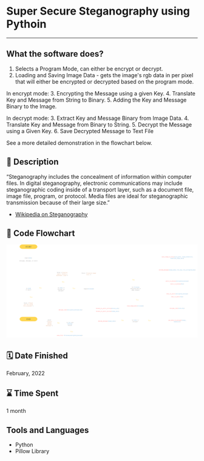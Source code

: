 # Super Secure Steganography using Pythoin

---

## What the software does?

1. Selects a Program Mode, can either be encrypt or decrypt.
2. Loading and Saving Image Data - gets the image's rgb data in per pixel that will either be encrypted or decrypted based on the program mode.

In encrypt mode: 3. Encrypting the Message using a given Key. 4. Translate Key and Message from String to Binary. 5. Adding the Key and Message Binary to the Image.

In decrypt mode: 3. Extract Key and Message Binary from Image Data. 4. Translate Key and Message from Binary to String. 5. Decrypt the Message using a Given Key. 6. Save Decrypted Message to Text File

See a more detailed demonstration in the flowchart below.

## 📝 Description

“Steganography includes the concealment of information within computer files. In digital steganography, electronic
communications may include steganographic coding inside of a transport layer, such as a document file, image file,
program, or protocol. Media files are ideal for steganographic transmission because of their large size.”

- <a href="https://en.wikipedia.org/wiki/Steganography">Wikipedia on Steganography</a>

## 📝 Code Flowchart

<img src="./code-flowchart.png" />

## 🗓️ Date Finished

February, 2022

## ⌛ Time Spent

1 month

## Tools and Languages

- Python
- Pillow Library
